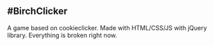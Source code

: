 #BirchClicker
---

A game based on cookieclicker. Made with HTML/CSS/JS with jQuery library. Everything is broken right now.
